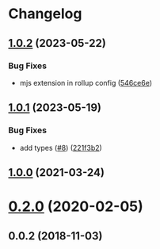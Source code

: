 # Changelog

## [1.0.2](https://github.com/mljs/airpls/compare/v1.0.1...v1.0.2) (2023-05-22)


### Bug Fixes

* mjs extension in rollup config ([546ce6e](https://github.com/mljs/airpls/commit/546ce6ecc0733783f1eb2510214b101d053329d0))

## [1.0.1](https://github.com/mljs/airpls/compare/v1.0.0...v1.0.1) (2023-05-19)


### Bug Fixes

* add types ([#8](https://github.com/mljs/airpls/issues/8)) ([221f3b2](https://github.com/mljs/airpls/commit/221f3b2e5fbb4067f4a08822c8a0421d228c3729))

## [1.0.0](https://github.com/mljs/airpls/compare/v0.2.0...v1.0.0) (2021-03-24)

# [0.2.0](https://github.com/mljs/airpls/compare/v0.0.2...v0.2.0) (2020-02-05)



<a name="0.0.2"></a>
## 0.0.2 (2018-11-03)
